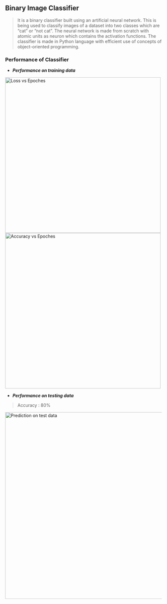 ## Binary Image Classifier 

> It is a binary classifier built using an artificial neural network. This is being used to classify images of a dataset into two classes which are “cat” or “not cat”. The neural network is made from scratch with atomic units as neuron which contains the activation functions. The classifier is made in Python language with efficient use of concepts of object-oriented programming.

### Performance of Classifier

+ ___Performance on training data___

<img src="https://github.com/pushkarjain1009/Binary-Image-Classifier/blob/master/Images/Figure_1.png" alt="Loss vs Epoches" width="500"/>         <img src="https://github.com/pushkarjain1009/Binary-Image-Classifier/blob/master/Images/Figure_2.png" alt="Accuracy vs Epoches" width="500"/>

+ ___Performance on testing data___

> Accuracy : 80%
<img src="https://github.com/pushkarjain1009/Binary-Image-Classifier/blob/master/Images/Figure_3.png" alt="Prediction on test data" height="600" width="1000"/>
